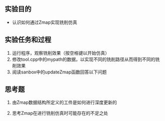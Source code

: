 ## 实验目的

- 认识如何通过Zmap实现铣削仿真

## 实验任务和过程

1. 运行程序，观察铣削效果（按空格键以开始仿真）
2. 修改tool.cpp中的mypath的数据，以实现不同的铣削路径从而得到不同的铣削效果
3. 阅读sanbox中的updateZmap函数回答以下问题

## 思考题

1. 由Zmap数据结构所定义的工件是如何进行深度更新的

2. 思考Zmap在进行铣削仿真时可能存在的不足之处

   